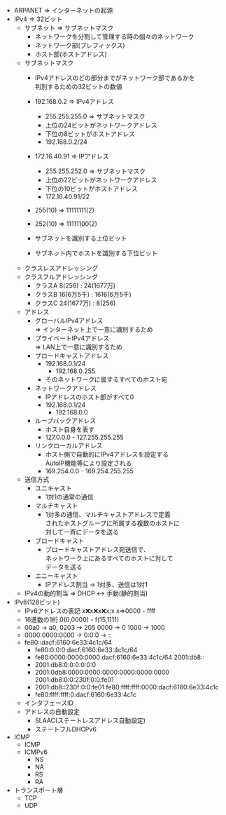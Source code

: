- ARPANET => インターネットの起源
- IPv4 => 32ビット
    - サブネット => サブネットマスク
        - ネットワークを分割して管理する時の個々のネットワーク
        - ネットワーク部(プレフィックス)  
        - ホスト部(ホストアドレス)  
    - サブネットマスク
        - IPv4アドレスのどの部分までがネットワーク部であるかを  
        判別するための32ビットの数値
        - 192.168.0.2   => IPv4アドレス
            - 255.255.255.0 => サブネットマスク
            - 上位の24ビットがネットワークアドレス
            - 下位の8ビットがホストアドレス
            - 192.168.0.2/24

        - 172.16.40.91  => IPアドレス
            - 255.255.252.0 => サブネットマスク
            - 上位の22ビットがネットワークアドレス
            - 下位の10ビットがホストアドレス
            - 172.16.40.91/22

        - 255(10) => 11111111(2)
        - 252(10) => 11111100(2)

        - サブネットを識別する上位ビット
        - サブネット内でホストを識別する下位ビット
    - クラスレスアドレッシング
    - クラスフルアドレッシング
        - クラスA 8(256) : 24(1677万)
        - クラスB 16(6万5千) : 1616(6万5千)
        - クラスC 24(1677万) : 8(256)
    - アドレス
        - グローバルIPv4アドレス  
        => インターネット上で一意に識別するため
        - プライベートIPv4アドレス  
        => LAN上で一意に識別するため
        - ブロードキャストアドレス
            - 192.168.0.1/24
                - 192.168.0.255
            - そのネットワークに属するすべてのホスト宛
        - ネットワークアドレス
            - IPアドレスのホスト部がすべて0
            - 192.168.0.1/24
                - 192.168.0.0
        - ループバックアドレス
            - ホスト自身を表す
            - 127.0.0.0 - 127.255.255.255
        - リンクローカルアドレス
            - ホスト側で自動的にIPv4アドレスを設定する  
            AutoIP機能等により設定される
            - 169.254.0.0 - 169.254.255.255
    - 送信方式
        - ユニキャスト
            - 1対1の通常の通信
        - マルチキャスト
            - 1対多の通信、マルチキャストアドレスで定義  
            されたホストグループに所属する複数のホストに  
            対して一斉にデータを送る
        - ブロードキャスト
            - ブロードキャストアドレス宛送信で、  
            ネットワーク上にあるすべてのホストに対して  
            データを送る
        - エニーキャスト
            - IPアドレス割当 -> 1対多、送信は1対1
    -  IPv4の動的割当 => DHCP <-> 手動(静的割当)
- IPv6(128ビット)
    - IPv6アドレスの表記
    x:x:x:x:x:x:x:x x=>0000 - ffff
    - 16進数の1桁 0(0,0000) - f(15,1111)
    - 00a0 -> a0, 0203 -> 205 0000 -> 0 1000 -> 1000
    - 0000:0000:0000 -> 0:0:0 -> ::
    - fe80::dacf:6160:6e33:4c1c/64
        - fe80:0:0:0:dacf:6160:6e33:4c1c/64
        - fe80:0000:0000:0000:dacf:6160:6e33:4c1c/64
    2001:db8::
        - 2001:db8:0:0:0:0:0:0
        - 2001:0db8:0000:0000:0000:0000:0000:0000
    2001:db8:0:0:230f:0:0:fe01
        - 2001:db8::230f:0:0:fe01
    fe80:ffff:ffff:0000:dacf:6160:6e33:4c1c
        - fe80:ffff:ffff:0:dacf:6160:6e33:4c1c
    - インタフェースID
    - アドレスの自動設定
        - SLAAC(ステートレスアドレス自動設定)
        - ステートフルDHCPv6
- ICMP
    - ICMP
    - ICMPv6
        - NS
        - NA
        - RS
        - RA
- トランスポート層
    - TCP
    - UDP
